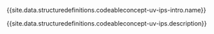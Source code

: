 {{site.data.structuredefinitions.codeableconcept-uv-ips-intro.name}}

{{site.data.structuredefinitions.codeableconcept-uv-ips.description}}


